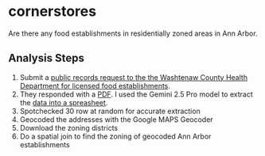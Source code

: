 # cornerstores
Are there any food establishments in residentially zoned areas in Ann Arbor.

## Analysis Steps
1. Submit a [public records request to the the Washtenaw County Health Department for licensed food establishments](https://www.muckrock.com/foi/washtenaw-county-16744/food-establishment-licenses-188216/#).
2. They responded with a [PDF](./raw/RESTAURANT_LISTING.pdf). I used the Gemini 2.5 Pro model to extract the [data into a spreasheet](./processed/establishments.csv).
3. Spotchecked 30 row at random for accurate extraction
4. Geocoded the addresses with the Google MAPS Geocoder
5. Download the zoning districts
6. Do a spatial join to find the zoning of geocoded Ann Arbor establishments
